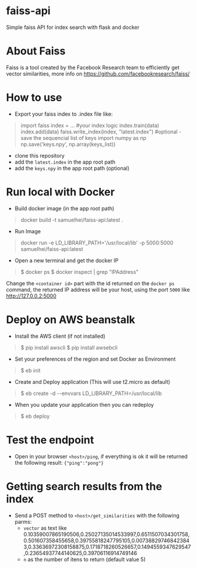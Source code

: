 # faiss-api
Simple faiss API for index search with flask and docker

# About Faiss
Faiss is a tool created by the Facebook Research team to efficiently get vector similarities, more info on https://github.com/facebookresearch/faiss/

# How to use

* Export your faiss index to .index file like:

> import faiss
> index = ... #your index logic
> index.train(data)
> index.add(data)
> faiss.write_index(index, "latest.index")
> #optional - save the sequencial list of keys
> import numpy as np
> np.save('keys.npy', np.array(keys_list)) 

* clone this repository
* add the `latest.index` in the app root path
* add the `keys.npy` in the app root path (optional)

# Run local with Docker

* Build docker image (in the app root path)
> docker build -t samuelhei/faiss-api:latest .

* Run Image
> docker run -e LD_LIBRARY_PATH='/usr/local/lib' -p 5000:5000 samuelhei/faiss-api:latest

* Open a new terminal and get the docker IP

> $ docker ps
> $ docker inspect <container id> | grep "IPAddress"

Change the `<container id>` part with the id returned on the `docker ps` command, the returned IP address will be your host, using the port `5000` like http://127.0.0.2:5000

# Deploy on AWS beanstalk

* Install the AWS client (if not installed)

> $ pip install awscli
> $ pip install awsebcli

* Set your preferences of the region and set Docker as Environment
> $ eb init 
* Create and Deploy application (This will use t2.micro as default)
> $ eb create  -d --envvars LD_LIBRARY_PATH=/usr/local/lib 
* When you update your application then you can redeploy
> $ eb deploy

# Test the endpoint
* Open in your browser `<host>/ping`, if everything is ok it will be returned the following result:  `{"ping":"pong"}`

# Getting search results from the index

* Send a POST method to `<host>/get_similarities` with the following parms:
    * `vector` as text like 0.10359007865190506,0.25027135014533997,0.6511507034301758,0.501607358455658,0.39755818247795105,0.007388297468423843,0.33636972308158875,0.1718718260526657,0.1494559347629547,0.23654937744140625,0.39706116914749146 
    * `n` as the number of itens to return (default value 5)
    
